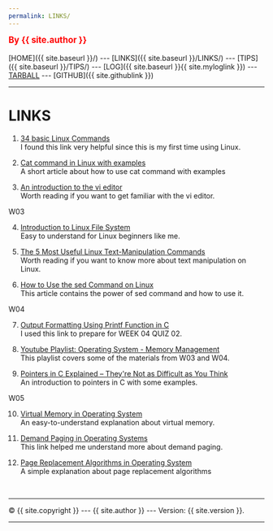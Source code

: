 ```yaml
---
permalink: LINKS/
---
```

<span style="color:red; font-weight:bold; font-size:larger;">By {{ site.author }}</span>
<br><br>
[HOME]({{ site.baseurl }}/) ---
[LINKS]({{ site.baseurl }}/LINKS/) ---
[TIPS]({{ site.baseurl }}/TIPS/) ---
[LOG]({{ site.baseurl }}{{ site.myloglink }}) ---
[TARBALL](SandBox/cbkadal.tar.xz) ---
[GITHUB]({{ site.githublink }})
<br>
<hr>

# LINKS
1. [34 basic Linux Commands](https://www.hostinger.com/tutorials/linux-commands)<br>
I found this link very helpful since this is my first time using Linux.

2. [Cat command in Linux with examples](https://www.geeksforgeeks.org/cat-command-in-linux-with-examples/)<br>
A short article about how to use cat command with examples

3. [An introduction to the vi editor](https://www.redhat.com/sysadmin/introduction-vi-editor)<br>
Worth reading if you want to get familiar with the vi editor.

W03<br>

4. [Introduction to Linux File System](https://www.partitionwizard.com/partitionmagic/linux-file-system.html)<br>
Easy to understand for Linux beginners like me.

5. [The 5 Most Useful Linux Text-Manipulation Commands](https://www.makeuseof.com/best-linux-text-manipulation-commands/)<br>
Worth reading if you want to know more about text manipulation on Linux.

6. [How to Use the sed Command on Linux](https://www.howtogeek.com/666395/how-to-use-the-sed-command-on-linux/)<br>
This article contains the power of sed command and how to use it.

W04<br>

7. [Output Formatting Using Printf Function in C](https://www.knowprogram.com/c-programming/printf-in-c/#:~:text=Output%20Formatting%20Using%20Printf%20Function%20in%20C%201,with%20a%20String%20using%20printf%20in%20C%20)<br>
I used this link to prepare for WEEK 04 QUIZ 02.

8. [Youtube Playlist: Operating System - Memory Management](https://www.youtube.com/playlist?list=PLskQvPDUk0sJnmLgi4qBRyshlmHydbsAJ)<br>
This playlist covers some of the materials from W03 and W04.

9. [Pointers in C Explained – They're Not as Difficult as You Think](https://www.freecodecamp.org/news/pointers-in-c-are-not-as-difficult-as-you-think/)<br>
An introduction to pointers in C with some examples.

W05<br>

10. [Virtual Memory in Operating System](https://www.geeksforgeeks.org/virtual-memory-in-operating-system/)<br>
An easy-to-understand explanation about virtual memory.

11. [Demand Paging in Operating Systems](https://www.tutorialandexample.com/what-is-demand-paging)<br>
This link helped me understand more about demand paging.

12. [Page Replacement Algorithms in Operating System](https://www.geeksforgeeks.org/page-replacement-algorithms-in-operating-systems/)<br>
A simple explanation about page replacement algorithms
<br>
<hr>
&copy; {{ site.copyright }} --- {{ site.author }} --- Version: {{ site.version }}.
<hr>
<br>
